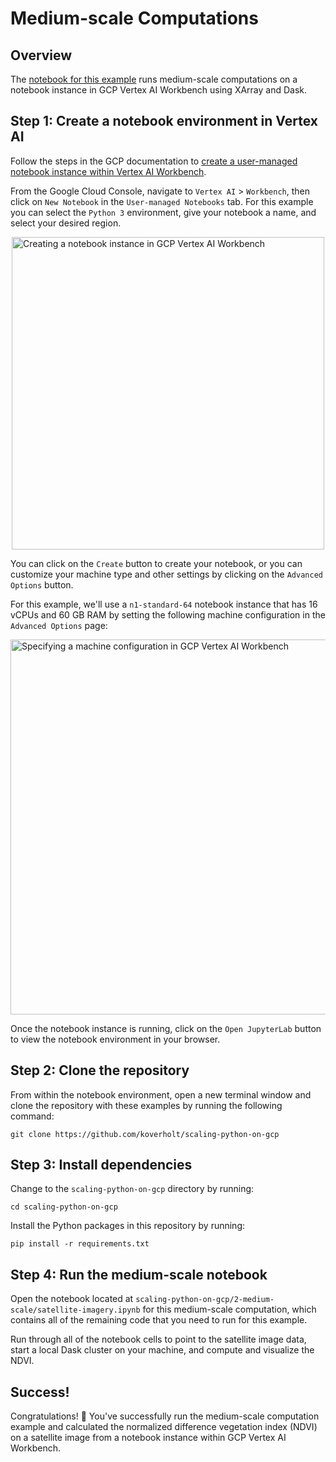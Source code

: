# Medium-scale Computations

## Overview

The
[notebook for this example](https://github.com/koverholt/scaling-python-on-gcp/blob/main/2-medium-scale/satellite-imagery.ipynb)
runs medium-scale computations on a notebook instance in GCP Vertex AI Workbench
using XArray and Dask.

## Step 1: Create a notebook environment in Vertex AI

Follow the steps in the GCP documentation to [create a user-managed notebook
instance within Vertex AI
Workbench](https://cloud.google.com/vertex-ai/docs/workbench/user-managed/create-user-managed-notebooks-instance).

From the Google Cloud Console, navigate to `Vertex AI` > `Workbench`, then click
on `New Notebook` in the `User-managed Notebooks` tab. For this example you can
select the `Python 3` environment, give your notebook a name, and select your
desired region.

<img src="/images/medium-scale-create-notebook.png" width="500px" style="display: block; margin-left: auto; margin-right: auto;" alt="Creating a notebook instance in GCP Vertex AI Workbench">

You can click on the `Create` button to create your notebook, or you can
customize your machine type and other settings by clicking on the
`Advanced Options` button.

For this example, we'll use a `n1-standard-64` notebook instance that has 16
vCPUs and 60 GB RAM by setting the following machine configuration in the
`Advanced Options` page:

<img src="/images/medium-scale-advanced-options.png" width="600px" style="display: block; margin-left: auto; margin-right: auto;" alt="Specifying a machine configuration in GCP Vertex AI Workbench">

Once the notebook instance is running, click on the `Open JupyterLab` button to
view the notebook environment in your browser.

## Step 2: Clone the repository

From within the notebook environment, open a new terminal window and clone the
repository with these examples by running the following command:

```shell
git clone https://github.com/koverholt/scaling-python-on-gcp
```

## Step 3: Install dependencies

Change to the `scaling-python-on-gcp` directory by running:

```shell
cd scaling-python-on-gcp
```

Install the Python packages in this repository by running:

```shell
pip install -r requirements.txt
```

## Step 4: Run the medium-scale notebook

Open the notebook located at
`scaling-python-on-gcp/2-medium-scale/satellite-imagery.ipynb` for this
medium-scale computation, which contains all of the remaining code that you need
to run for this example.

Run through all of the notebook cells to point to the satellite image data,
start a local Dask cluster on your machine, and compute and visualize the NDVI.

## Success!

Congratulations! 🎉 You've successfully run the medium-scale computation example
and calculated the normalized difference vegetation index (NDVI) on a satellite
image from a notebook instance within GCP Vertex AI Workbench.

